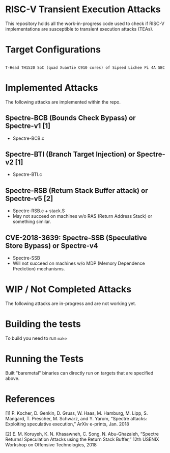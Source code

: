 # RISC-V Transient Execution Attacks

This repository holds all the work-in-progress code used to check if RISC-V implementations are susceptible to transient execution attacks (TEAs).

# Target Configurations

```

T-Head TH1520 SoC (quad XuanTie C910 cores) of Sipeed Lichee Pi 4A SBC

```

# Implemented Attacks

The following attacks are implemented within the repo.

## Spectre-BCB (Bounds Check Bypass) or Spectre-v1 [1]
   * Spectre-BCB.c
## Spectre-BTI (Branch Target Injection) or Spectre-v2 [1]
   * Spectre-BTI.c
## Spectre-RSB (Return Stack Buffer attack) or Spectre-v5 [2]
   * Spectre-RSB.c + stack.S
   * May not succeed on machines w/o RAS (Return Address Stack) or something similar.
## CVE-2018-3639: Spectre-SSB (Speculative Store Bypass) or Spectre-v4
   * Spectre-SSB
   * Will not succeed on machines w/o MDP (Memory Dependence Prediction) mechanisms.

# WIP / Not Completed Attacks

The following attacks are in-progress and are not working yet.

# Building the tests

To build you need to run `make`

# Running the Tests

Built "baremetal" binaries can directly run on targets that are specified above.

# References

[1] P. Kocher, D. Genkin, D. Gruss, W. Haas, M. Hamburg, M. Lipp, S. Mangard, T. Prescher, M. Schwarz, and Y. Yarom, “Spectre attacks: Exploiting speculative execution,” ArXiv e-prints, Jan. 2018

[2] E. M. Koruyeh, K. N. Khasawneh, C. Song, N. Abu-Ghazaleh, “Spectre Returns! Speculation Attacks using the Return Stack Buffer,” 12th USENIX Workshop on Offensive Technologies, 2018
